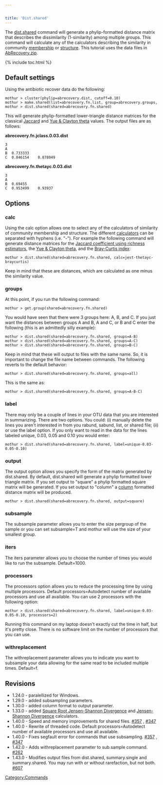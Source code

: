 ```yaml
---


title: 'Dist.shared'
---
```

The [dist.shared](dist.shared) command will generate a
phylip-formatted distance matrix that describes the dissimilarity
(1-similarity) among multiple groups. This command will calculate any of
the calculators describing the similarity in community [
membership](Calculators#Similarity_in_community_membership)
or [
structure](Calculators#Similarity_in_community_structure).
This tutorial uses the data files in [
AbRecovery.zip](Media:AbRecovery.zip).


{% include toc.html %}

## Default settings

Using the antibiotic recover data do the following:

    mothur > cluster(phylip=abrecovery.dist, cutoff=0.10)
    mothur > make.shared(list=abrecovery.fn.list, group=abrecovery.groups, label=0.03)
    mothur > dist.shared(shared=abrecovery.fn.shared)

This will generate phylip-formatted lower-triangle distance matrices for
the classical [ Jaccard](jclass) and [ Yue & Clayton
theta](thetayc) values. The output files are as follows:

**abrecovery.fn.jclass.0.03.dist**

    3
    A  
    B  0.733333    
    C  0.846154    0.878049    

**abrecovery.fn.thetayc.0.03.dist**

    3
    A  
    B  0.69455 
    C  0.953499    0.93937

## Options

### calc

Using the calc option allows one to select any of the calculators of
similarity of community membership and structure. The different
[calculators](calculators) can be separated with hyphens
(i.e. \"-\"). For example the following command will generate distance
matrices for the [ Jaccard coefficient using richness
estimators](jest), the [ Yue & Clayton
theta](thetayc), and the [ Bray-Curtis
index](braycurtis):

    mothur > dist.shared(shared=abrecovery.fn.shared, calc=jest-thetayc-braycurtis)

Keep in mind that these are distances, which are calculated as one minus
the similarity value.

### groups

At this point, if you run the following command:

    mothur > get.group(shared=abrecovery.fn.shared)

You would have seen that there were 3 groups here: A, B, and C. If you
just want the distances between groups A and B, A and C, or B and C
enter the following (this is an admittedly silly example):

    mothur > dist.shared(shared=abrecovery.fn.shared, groups=A-B)
    mothur > dist.shared(shared=abrecovery.fn.shared, groups=A-C)
    mothur > dist.shared(shared=abrecovery.fn.shared, groups=B-C)

Keep in mind that these will output to files with the same name. So, it
is important to change the file name between commands. The following
reverts to the default behavior:

    mothur > dist.shared(shared=abrecovery.fn.shared, groups=all)

This is the same as:

    mothur > dist.shared(shared=abrecovery.fn.shared, groups=A-B-C)

### label

There may only be a couple of lines in your OTU data that you are
interested in summarizing. There are two options. You could: (i)
manually delete the lines you aren\'t interested in from you rabund,
sabund, list, or shared file; (ii) or use the label option. If you only
want to read in the data for the lines labeled unique, 0.03, 0.05 and
0.10 you would enter:

    mothur > dist.shared(shared=abrecovery.fn.shared, label=unique-0.03-0.05-0.10)

### output

The output option allows you specify the form of the matrix generated by
dist.shared. By default, dist.shared will generate a phylip formatted
lower triangle matrix. If you set output to \"square\" a phylip
formatted square matrix will be generated. If you set output to
\"column\" a [ column](Column-formatted_distance_matrix)
formatted distance matrix will be produced.

    mothur > dist.shared(shared=abrecovery.fn.shared, output=square)

### subsample

The subsample parameter allows you to enter the size pergroup of the
sample or you can set subsample=T and mothur will use the size of your
smallest group.

### iters

The iters parameter allows you to choose the number of times you would
like to run the subsample. Default=1000.

### processors

The processors option allows you to reduce the processing time by using
multiple processors. Default processors=Autodetect number of available
processors and use all available. You can use 2 processors with the
following option:

    mothur > dist.shared(shared=abrecovery.fn.shared, label=unique-0.03-0.05-0.10, processors=2)

Running this command on my laptop doesn\'t exactly cut the time in half,
but it\'s pretty close. There is no software limit on the number of
processors that you can use.

### withreplacement

The withreplacement parameter allows you to indicate you want to
subsample your data allowing for the same read to be included multiple
times. Default=f.

## Revisions

-   1.24.0 - paralellized for Windows.
-   1.29.0 - added subsampling parameters.
-   1.30.0 - added column format to output parameter.
-   1.33.0 - added [Square Root Jensen-Shannon
    Divergence](Square_Root_Jensen-Shannon_Divergence) and
    [Jensen-Shannon Divergence](Jensen-Shannon_Divergence)
    calculators.
-   1.40.0 - Speed and memory improvements for shared files.
    [\#357](https://github.com/mothur/mothur/issues/357) ,
    [\#347](https://github.com/mothur/mothur/issues/347)
-   1.40.0 - Rewrite of threaded code. Default processors=Autodetect
    number of available processors and use all available.
-   1.40.0 - Fixes segfault error for commands that use subsampling.
    [\#357](https://github.com/mothur/mothur/issues/357) ,
    [\#347](https://github.com/mothur/mothur/issues/347)
-   1.42.0 - Adds withreplacement parameter to sub.sample command.
    [\#262](https://github.com/mothur/mothur/issues/262)
-   1.43.0 - Modifies output files from dist.shared, summary.single and
    summary.shared. You may run with or without rarefaction, but not
    both. [\#607](https://github.com/mothur/mothur/issues/607)

[Category:Commands](Category:Commands)
